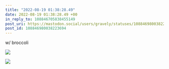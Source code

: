 ```yaml
---
title: "2022-08-19 01:38:28.49"
date: 2022-08-19 01:38:28.49 +00
in_reply_to: 108846705838455149
post_uri: https://mastodon.social/users/gravely/statuses/108846980038223694
post_id: 108846980038223694
---
```

w/ broccoli


![](/images/108846979721773496.jpg)

![](/images/108846979951913066.jpg)

